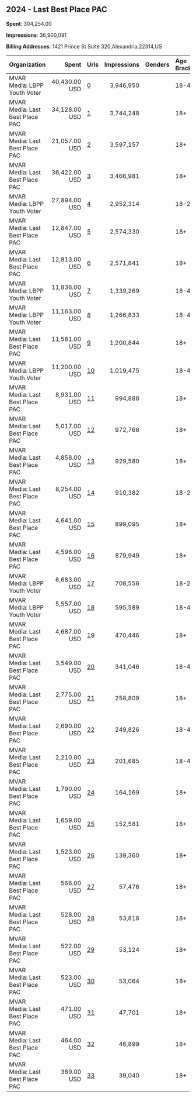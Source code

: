 ## 2024 - Last Best Place PAC 
**Spent**: 304,254.00

**Impressions**: 36,900,091

**Billing Addresses**: 1421 Prince St Suite 320,Alexandria,22314,US

|Organization|Spent|Urls|Impressions|Genders|Age Brackets|Country Codes|
|:---|---:|:---|---:|:---|:---|:---|
|MVAR Media: LBPP Youth Voter|40,430.00 USD|[0](https://www.snap.com/political-ads/asset/ab0931052fbb17e6daadd9295e804e5e5b4ed24c7d4ebedaa8868adc7b3ea674?mediaType=mp4)|3,946,950||18-45|united states|
|MVAR Media: Last Best Place PAC|34,128.00 USD|[1](https://www.snap.com/political-ads/asset/c96e4837c4e825ebefdab50685a12dd02d163ddb10bdb4650ac87f18a6aa6c40?mediaType=jpg)|3,744,248||18+|united states|
|MVAR Media: Last Best Place PAC|21,057.00 USD|[2](https://www.snap.com/political-ads/asset/5709cd8244308106831b1addf7abf1542e5d779a6629ffc730602fa09a5f36a8?mediaType=jpg)|3,597,157||18+|united states|
|MVAR Media: Last Best Place PAC|36,422.00 USD|[3](https://www.snap.com/political-ads/asset/86acee806e0551dde949a3742a154c9264bf4286ea14712abef9d09520cd3319?mediaType=jpg)|3,466,981||18+|united states|
|MVAR Media: LBPP Youth Voter|27,894.00 USD|[4](https://www.snap.com/political-ads/asset/37788d3154bb95486f7c783136b7bdfb184504864b73f06b32cf1768c2c1aa0b?mediaType=mp4)|2,952,314||18-25|united states|
|MVAR Media: Last Best Place PAC|12,847.00 USD|[5](https://www.snap.com/political-ads/asset/c5ca624a983c5c761d04b200785334fc81425f318d77f2543465b2093d2d5eae?mediaType=jpg)|2,574,330||18+|united states|
|MVAR Media: Last Best Place PAC|12,813.00 USD|[6](https://www.snap.com/political-ads/asset/79aad149d6104c30294246aef05df142714f34894cf0772529eac928f5e66b7e?mediaType=jpg)|2,571,841||18+|united states|
|MVAR Media: LBPP Youth Voter|11,836.00 USD|[7](https://www.snap.com/political-ads/asset/d9e93202db7226d94ad2a44424b6666539cc1db6c044e22b1fa2ce336216d0bc?mediaType=mp4)|1,339,269||18-45|united states|
|MVAR Media: LBPP Youth Voter|11,163.00 USD|[8](https://www.snap.com/political-ads/asset/a212da3de4faf6fed4a3c19439faa40dcf57a09071363b340a6add29846a6c5d?mediaType=mp4)|1,266,833||18-45|united states|
|MVAR Media: Last Best Place PAC|11,581.00 USD|[9](https://www.snap.com/political-ads/asset/0e87ff80513b94ed74079c48e498a4b2a316aa75b3adfad44a4110b8b46596b4?mediaType=mp4)|1,200,844||18+|united states|
|MVAR Media: LBPP Youth Voter|11,200.00 USD|[10](https://www.snap.com/political-ads/asset/d8fdf4a56a258561cb38d23ef39b825957cf0e7c3ac589f4d57fa164ae5c57f7?mediaType=mp4)|1,019,475||18-45|united states|
|MVAR Media: Last Best Place PAC|8,931.00 USD|[11](https://www.snap.com/political-ads/asset/9bdc8c7822f5f04ec9217c71e9be14c97e5ffab51f2afc0d4fa1f0837f7057fc?mediaType=jpg)|994,888||18+|united states|
|MVAR Media: Last Best Place PAC|5,017.00 USD|[12](https://www.snap.com/political-ads/asset/0bbb3c4ac90cdab1eab3fadba56d3a60dbae8ebb2a5d1f34bce60ed8dfd909ec?mediaType=jpg)|972,766||18+|united states|
|MVAR Media: Last Best Place PAC|4,858.00 USD|[13](https://www.snap.com/political-ads/asset/afd9240cf8f1ec0c4013281fbb1635bb48be6db29855dbdcf9059f92df0fa221?mediaType=jpg)|929,580||18+|united states|
|MVAR Media: Last Best Place PAC|8,254.00 USD|[14](https://www.snap.com/political-ads/asset/d0037c37bef4812f5bf95e6536bb7b049d748dff6a16b69db0e822adc32e7651?mediaType=jpg)|910,382||18-24|united states|
|MVAR Media: Last Best Place PAC|4,641.00 USD|[15](https://www.snap.com/political-ads/asset/05b4ccafbae5eea99208f900c5f772aa1fcfdf0b9b45527bfc9970f87fab148a?mediaType=jpg)|899,095||18+|united states|
|MVAR Media: Last Best Place PAC|4,596.00 USD|[16](https://www.snap.com/political-ads/asset/c9570f0235e7a71960729d422d7b0ed518c84165f152b497ffc078f8acd90960?mediaType=jpg)|879,949||18+|united states|
|MVAR Media: LBPP Youth Voter|6,683.00 USD|[17](https://www.snap.com/political-ads/asset/5d0897eb778fa20c1533228e057c8656aab77a719782b50655b8e80bd2ec78c0?mediaType=mp4)|708,556||18-25|united states|
|MVAR Media: LBPP Youth Voter|5,557.00 USD|[18](https://www.snap.com/political-ads/asset/5eab0bcbcf9c1e89a281993374441d371c364b07b1c6b113be381efba118afaa?mediaType=mp4)|595,589||18-45|united states|
|MVAR Media: Last Best Place PAC|4,687.00 USD|[19](https://www.snap.com/political-ads/asset/c24c704a6a7682af8a0dd014791370d1a1c10f479785cdb89b5d03368589e0ce?mediaType=jpg)|470,446||18+|united states|
|MVAR Media: Last Best Place PAC|3,549.00 USD|[20](https://www.snap.com/political-ads/asset/8fc56a1900d9906a12e9ec888cb6f27b61ba186820b48fd9ed93f2652bbd4f0c?mediaType=mp4)|341,046||18-45|united states|
|MVAR Media: Last Best Place PAC|2,775.00 USD|[21](https://www.snap.com/political-ads/asset/cdafa3a3d24c3457c1e7023e6a79a51ca991646a3beafe2ebd50187f5098c9fd?mediaType=mp4)|258,809||18+|united states|
|MVAR Media: Last Best Place PAC|2,690.00 USD|[22](https://www.snap.com/political-ads/asset/e6cac6a649bc26cd4c22a04d08fd5dfbe5a7b1f94235c66e77db44aba45b1824?mediaType=mp4)|249,826||18-45|united states|
|MVAR Media: Last Best Place PAC|2,210.00 USD|[23](https://www.snap.com/political-ads/asset/5fd92b67b71afa28d18ec4d9d014b0dd5024edf7a5f135a73aa7118a9f50b623?mediaType=mp4)|201,685||18-45|united states|
|MVAR Media: Last Best Place PAC|1,790.00 USD|[24](https://www.snap.com/political-ads/asset/00c0ae3e6122f558f81db5a38ec76b89016f15ccc0804a04b2f46a2c48c71ea7?mediaType=mp4)|164,169||18+|united states|
|MVAR Media: Last Best Place PAC|1,659.00 USD|[25](https://www.snap.com/political-ads/asset/e7fc1b925d15d26ae176a7dff355ae053ae94292baea822d76b4c9bad5948c93?mediaType=mp4)|152,581||18+|united states|
|MVAR Media: Last Best Place PAC|1,523.00 USD|[26](https://www.snap.com/political-ads/asset/2c46ee192b91f91a751ac1ec873f4c3d51a36664d12744dd67d27e2700f004d8?mediaType=jpg)|139,360||18+|united states|
|MVAR Media: Last Best Place PAC|566.00 USD|[27](https://www.snap.com/political-ads/asset/88de2fee758ce46449d2af0144519ae00847e6932767ba502faf32bb7613f533?mediaType=mp4)|57,476||18+|united states|
|MVAR Media: Last Best Place PAC|528.00 USD|[28](https://www.snap.com/political-ads/asset/9a0ea76c8f7895949780012e6a586d4c75080970ffe3966bca7632a7f0d4d2c6?mediaType=mp4)|53,818||18+|united states|
|MVAR Media: Last Best Place PAC|522.00 USD|[29](https://www.snap.com/political-ads/asset/dc915034ed24d96f53fe30c0ba771ce42614e7051fc8e0f113f64e14a9eba008?mediaType=mp4)|53,124||18+|united states|
|MVAR Media: Last Best Place PAC|523.00 USD|[30](https://www.snap.com/political-ads/asset/8edec7253c548007ae5194f3c48015510dff626e6768b48f772cbef3a8c2e192?mediaType=mp4)|53,064||18+|united states|
|MVAR Media: Last Best Place PAC|471.00 USD|[31](https://www.snap.com/political-ads/asset/cd1ba97a672703515fea0b6ccf243ad14fce07f44bfa6c4e15adda7e8379ecf2?mediaType=mp4)|47,701||18+|united states|
|MVAR Media: Last Best Place PAC|464.00 USD|[32](https://www.snap.com/political-ads/asset/04883ee4d60d4280c4559d19fc2fdcdf7c2d2d258a6b13485f980c7de549ccb2?mediaType=mp4)|46,899||18+|united states|
|MVAR Media: Last Best Place PAC|389.00 USD|[33](https://www.snap.com/political-ads/asset/d0037c37bef4812f5bf95e6536bb7b049d748dff6a16b69db0e822adc32e7651?mediaType=jpg)|39,040||18+|united states|
